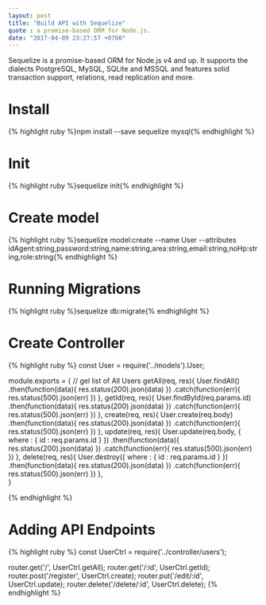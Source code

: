 ```yaml
---
layout: post
title: "Build API with Sequelize"
quote : a promise-based ORM for Node.js.
date: "2017-04-09 23:27:57 +0700"
---
```


Sequelize is a promise-based ORM for Node.js v4 and up. It supports the dialects PostgreSQL, MySQL, SQLite and MSSQL and features solid transaction support, relations, read replication and more.

# Install

{% highlight ruby %}npm install --save sequelize mysql{% endhighlight %}

# Init

{% highlight ruby %}sequelize init{% endhighlight %}

# Create model

{% highlight ruby %}sequelize model:create --name User --attributes idAgent:string,password:string,name:string,area:string,email:string,noHp:string,role:string{% endhighlight %}

# Running Migrations

{% highlight ruby %}sequelize db:migrate{% endhighlight %}

# Create Controller

{% highlight ruby %}
const User = require('../models').User;

module.exports = {
    // gel list of All Users
    getAll(req, res){
        User.findAll()
            .then(function(data){
                res.status(200).json(data)
            })
            .catch(function(err){
                res.status(500).json(err)
            })
    },
    getId(req, res){
        User.findById(req.params.id)
            .then(function(data){
                res.status(200).json(data)
            })
            .catch(function(err){
                res.status(500).json(err)
            })
    },
    create(req, res){
        User.create(req.body)
            .then(function(data){
                res.status(200).json(data)
            })
            .catch(function(err){
                res.status(500).json(err)
            })
    },
    update(req, res){
        User.update(req.body, {
            where : {
                id : req.params.id
            }
        })
            .then(function(data){
                res.status(200).json(data)
            })
            .catch(function(err){
                res.status(500).json(err)
            })
    },
    delete(req, res){
        User.destroy({
            where : {
                id : req.params.id
            }
        })
            .then(function(data){
                res.status(200).json(data)
            })
            .catch(function(err){
                res.status(500).json(err)
            })
    },        
}

{% endhighlight %}

# Adding API Endpoints

{% highlight ruby %}
const UserCtrl = require('../controller/users');

router.get('/', UserCtrl.getAll);
router.get('/:id', UserCtrl.getId);
router.post('/register', UserCtrl.create);
router.put('/edit/:id', UserCtrl.update);
router.delete('/delete/:id', UserCtrl.delete);
{% endhighlight %}